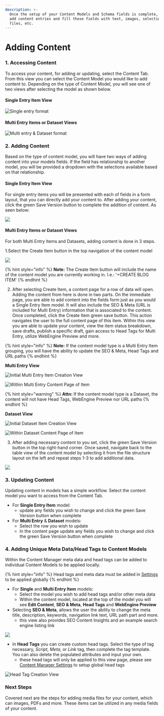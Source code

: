 ```yaml
---
description: >-
  Once the setup of your Content Models and Schema fields is complete, you can
  add content entries and fill those fields with text, images, selections,
  files, etc.
---
```


# Adding Content

### 1. Accessing Content

To access your content, for adding or updating, select the Content Tab. From this view you can select the Content Model you would like to add content to. Depending on the type of Content Model, you will see one of two views after selecting the model as shown below. 

#### Single Entry Item View

![Single entry format](../.gitbook/assets/image%20%2877%29.png)

#### Multi Entry Items or Dataset Views

![Multi entry &amp; Dataset format](../.gitbook/assets/image%20%2856%29.png)

### 2. Adding Content 

Based on the type of content model, you will have two ways of adding content into your models fields. If the field has relationship to another model, you will be provided a dropdown with the selections available based on that relationship. 

#### Single Entry Item View

For single entry items you will be presented with each of fields in a form layout, that you can directly add your content to. After adding your content, click the green Save Version button to complete the addition of content.  As seen below:

![](../.gitbook/assets/image%20%2857%29.png)

#### Multi Entry Items or Dataset Views

For both Multi Entry Items and Datasets, adding content is done in 3 steps.

1.Select the Create Item button in the top navigation of the content model

![](../.gitbook/assets/image%20%2873%29.png)

{% hint style="info" %}
**Note:** The Create Item button will include the name of the content model you are currently working in. I.e.: '+CREATE BLOG ITEM'
{% endhint %}

2. After selecting Create Item, a content page for a row of data will open. Adding the content from here is done in two parts. On the immediate page, you are able to add content into the fields form just as you would a Single Entry Item model. It will also include the SEO & Meta \(URL is included for Multi Entry\) information that is associated to the content. Once completed, click the Create Item green save button. This action navigates the user to the full content page of this item. Within this view you are able to update your content, view the item status breakdown, save drafts, publish a specific draft, gain access to Head Tags for Multi Entry, utilize WebEngine Preview and more.

{% hint style="info" %}
**Note:** If the content model type is a Multi Entry Item grouping, you will have the ability to update the SEO & Meta, Head Tags and URL paths
{% endhint %}

**Multi Entry View**

![Initial Multi Entry Item Creation View](../.gitbook/assets/image%20%28100%29.png)

![Within Multi Entry Content Page of Item ](../.gitbook/assets/image%20%28101%29.png)

{% hint style="warning" %}
**Attn:** If the content model type is a Dataset, the content will not have Head Tags, WebEngine Preview nor URL paths
{% endhint %}

**Dataset View**

![Initial Dataset Item Creation View](../.gitbook/assets/image%20%2887%29.png)

![Within Dataset Content Page of Item](../.gitbook/assets/image%20%2859%29.png)

3. After adding necessary content to you set, click the green Save Version button in the top right-hand corner. Once saved, navigate back to the table view of the content model by selecting it from the file structure layout on the left and repeat steps 1-3 to add additional data.

![](../.gitbook/assets/image%20%2889%29.png)

### 3. Updating Content 

Updating content in models has a simple workflow. Select the content model you want to access from the Content Tab. 

* For **Single Entry Item** model:
  * update any fields you wish to change and click the green Save Version button when complete
* For **Multi Entry** & **Dataset** models:
  * Select the row you wish to update
  * In the content page update any fields you wish to change and click the green Save Version button when complete 

### 4. Adding Unique Meta Data/Head Tags to Content Models

Within the Content Manager meta data and head tags can be added to individual Content Models to be applied locally. 

{% hint style="info" %}
Head tags and meta data must be added in [Settings](content-manager-settings.md) to be applied globally
{% endhint %}

* For **Single** and **Multi Entry Item** models:
  * Select the model you wish to add head tags and/or other meta data
  * Within the content model, located at the top of the model you will see **Edit Content**, **SEO & Meta**, **Head Tags** and **WebEngine Preview**
* Selecting **SEO & Meta**, allows the user the ability to change the meta title, description, keywords, navigation link text, URL path part and more. 
  * this view also provides SEO Content Insights and an example search engine listing link

![](../.gitbook/assets/image%20%28104%29.png)

* In **Head** **Tags** you can create custom head tags. Select the type of tag necessary, _Script, Meta,_ or _Link_ tag, then complete the tag template. You can also delete the populated attributes and input your own.
  * these head tags will only be applied to this view page, please see [Content Manager Settings](content-manager-settings.md) to setup global head tags

![Head Tag Creation View](../.gitbook/assets/image%20%2854%29.png)

### Next Steps

Covered next are the steps for adding media files for your content, which can images, PDFs and more. These items can be utilized in any media fields of your content.

